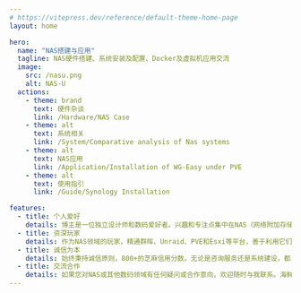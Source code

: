 ```yaml
---
# https://vitepress.dev/reference/default-theme-home-page
layout: home

hero:
  name: "NAS搭建与应用"
  tagline: NAS硬件搭建、系统安装及配置、Docker及虚拟机应用交流
  image:
    src: /nasu.png
    alt: NAS·U
  actions:
    - theme: brand
      text: 硬件杂谈
      link: /Hardware/NAS Case
    - theme: alt
      text: 系统相关
      link: /System/Comparative analysis of Nas systems
    - theme: alt
      text: NAS应用
      link: /Application/Installation of WG-Easy under PVE
    - theme: alt
      text: 使用指引
      link: /Guide/Synology Installation

features:
  - title: 个人爱好
    details: 博主是一位独立设计师和数码爱好者。兴趣和专注点集中在NAS（网络附加存储）领域。
  - title: 资深玩家
    details: 作为NAS领域的玩家，精通群晖、Unraid、PVE和Esxi等平台，善于利用它们的特性，打造定制化的存储解决方案。
  - title: 诚信为本
    details: 始终秉持诚信原则，800+的芝麻信用分数。无论是咨询服务还是系统建设，都以客户需求为先，努力提供最优质的解决方案。
  - title: 交流合作
    details: 如果您对NAS或其他数码领域有任何疑问或合作意向，欢迎随时与我联系。海鲜市场（闲鱼）号码：di_photos
---
```


